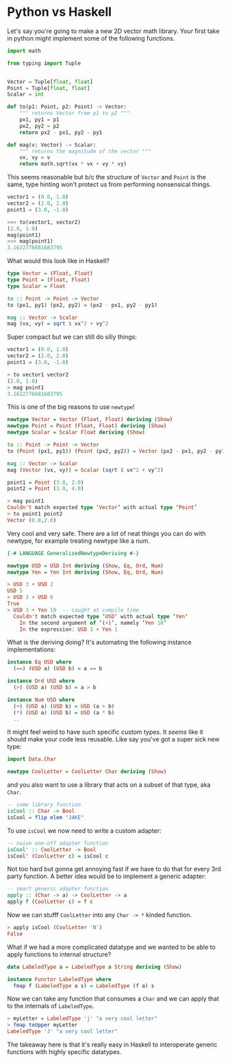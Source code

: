 # Python vs Haskell

Let's say you're going to make a new 2D vector math library. Your first take in python might implement some of the following functions.

```python
import math

from typing import Tuple


Vector = Tuple[float, float]
Point = Tuple[float, float]
Scalar = int

def to(p1: Point, p2: Point) -> Vector:
    """ returns Vector from p1 to p2 """
    px1, py1 = p1
    px2, py2 = p2
    return px2 - px1, py2 - py1

def mag(v: Vector) -> Scalar:
    """ returns the magnitude of the vector """
    vx, vy = v
    return math.sqrt(vx * vx + vy * vy)
```

This seems reasonable but b/c the structure of `Vector` and `Point` is the same, type hinting won't protect us from performing nonsensical things.

```python
vector1 = (0.0, 1.0)
vector2 = (2.0, 2.0)
point1 = (3.0, -1.0)

>>> to(vector1, vector2)
(2.0, 1.0)
mag(point1)
>>> mag(point1)
3.1622776601683795
```

What would this look like in Haskell?

```haskell
type Vector = (Float, Float)
type Point = (Float, Float)
type Scalar = Float

to :: Point -> Point -> Vector
to (px1, py1) (px2, py2) = (px2 - px1, py2 - py1)

mag :: Vector -> Scalar
mag (vx, vy) = sqrt $ vx^2 + vy^2
```

Super compact but we can still do silly things:
```haskell
vector1 = (0.0, 1.0)
vector2 = (2.0, 2.0)
point1 = (3.0, -1.0)

> to vector1 vector2
(2.0, 1.0)
> mag point1
3.1622776601683795
```

This is one of the big reasons to use `newtype`!

```haskell
newtype Vector = Vector (Float, Float) deriving (Show)
newtype Point = Point (Float, Float) deriving (Show)
newtype Scalar = Scalar Float deriving (Show)

to :: Point -> Point -> Vector
to (Point (px1, py1)) (Point (px2, py2)) = Vector (px2 - px1, py2 - py1)

mag :: Vector -> Scalar
mag (Vector (vx, vy)) = Scalar (sqrt $ vx^2 + vy^2)

point1 = Point (3.0, 2.0)
point2 = Point (3.0, 4.0)

> mag point1
Couldn't match expected type ‘Vector’ with actual type ‘Point’
> to point1 point2
Vector (0.0,2.0)
```

Very cool and very safe. There are a lot of neat things you can do with newtype, for example treating newtype like a num.

```haskell
{-# LANGUAGE GeneralizedNewtypeDeriving #-}

newtype USD = USD Int deriving (Show, Eq, Ord, Num)
newtype Yen = Yen Int deriving (Show, Eq, Ord, Num)

> USD 3 + USD 2
USD 5
> USD 3 > USD 6
True
> USD 3 + Yen 10  -- caught at compile time
  Couldn't match expected type ‘USD’ with actual type ‘Yen’
    In the second argument of ‘(+)’, namely ‘Yen 10’
    In the expression: USD 3 + Yen 1
```

What is the deriving doing? It's automating the following instance implementations:

```haskell
instance Eq USD where
  (==) (USD a) (USD b) = a == b

instance Ord USD where
  (>) (USD a) (USD b) = a > b

instance Num USD where
  (+) (USD a) (USD b) = USD (a + b)
  (*) (USD a) (USD b) = USD (a * b)
  ..
```

It might feel weird to have such specific custom types. It _seems_ like it should make your code less reusable. Like say you've got a super sick new type:

```haskell
import Data.Char

newtype CoolLetter = CoolLetter Char deriving (Show)
```

and you also want to use a library that acts on a subset of that type, aka `Char`.

```haskell
-- some library function
isCool :: Char -> Bool
isCool = flip elem "JAKE"
```

To use `isCool` we now need to write a custom adapter:

```haskell
-- naive one-off adapter function
isCool' :: CoolLetter -> Bool
isCool' (CoolLetter c) = isCool c
```

Not too hard but gonna get annoying fast if we have to do that for every 3rd party function. A better idea would be to implement a generic adapter:

```haskell
-- smart generic adapter function
apply :: (Char -> a) -> CoolLetter -> a
apply f (CoolLetter c) = f c
```

Now we can stufff `CoolLetter` into any `Char -> *` kinded function.

```haskell
> apply isCool (CoolLetter 'N')
False
```

What if we had a more complicated datatype and we wanted to be able to apply functions to internal structure?

```haskell
data LabeledType a = LabeledType a String deriving (Show)

instance Functor LabeledType where
  fmap f (LabeledType a s) = LabeledType (f a) s
```

Now we can take any function that consumes a `Char` and we can apply that to the internals of `LabeledType`.

```haskell
> myLetter = LabeledType 'j' "a very cool letter"
> fmap toUpper myLetter
LabeledType 'J' "a very cool letter"
```

The takeaway here is that it's really easy in Haskell to interoperate generic functions with highly specific datatypes.
